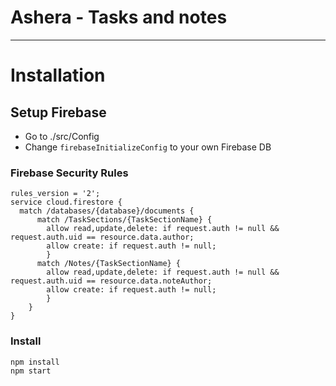 # Ashera - Tasks and notes

---

# Installation

## Setup Firebase

- Go to ./src/Config
- Change `firebaseInitializeConfig` to your own Firebase DB

### Firebase Security Rules

```
rules_version = '2';
service cloud.firestore {
  match /databases/{database}/documents {
      match /TaskSections/{TaskSectionName} {
        allow read,update,delete: if request.auth != null && request.auth.uid == resource.data.author;
        allow create: if request.auth != null;
    	}
      match /Notes/{TaskSectionName} {
        allow read,update,delete: if request.auth != null && request.auth.uid == resource.data.noteAuthor;
        allow create: if request.auth != null;
    	}
	}
}
```

### Install

```
npm install
npm start
```
